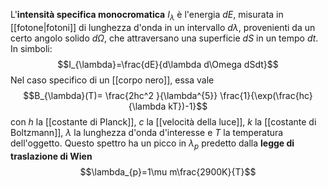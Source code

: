 L'**intensità specifica monocromatica** $I_{\lambda}$ è l'energia $dE$, misurata in [[fotone|fotoni]] di lunghezza d'onda in un intervallo $d\lambda$, provenienti da un certo angolo solido $d\Omega$, che attraversano una superficie $dS$ in un tempo $dt$. In simboli:
$$I_{\lambda}=\frac{dE}{d\lambda d\Omega dSdt}$$
Nel caso specifico di un [[corpo nero]], essa vale
$$B_{\lambda}(T)= \frac{2hc^2
}{\lambda^{5}} \frac{1}{\exp(\frac{hc}{\lambda kT})-1}$$
con $h$ la [[costante di Planck]], $c$ la [[velocità della luce]], $k$ la [[costante di Boltzmann]], $\lambda$ la lunghezza d'onda d'interesse e $T$ la temperatura dell'oggetto. Questo spettro ha un picco in $\lambda_{p}$ predetto dalla **legge di traslazione di Wien**
$$\lambda_{p}=1\mu m\frac{2900K}{T}$$
